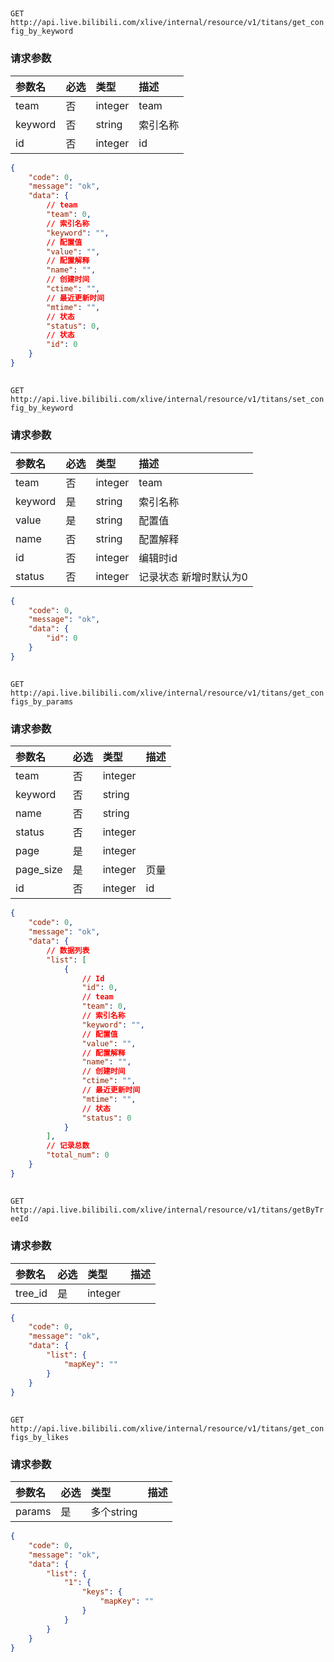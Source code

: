 ##

`GET http://api.live.bilibili.com/xlive/internal/resource/v1/titans/get_config_by_keyword`

### 请求参数

|参数名|必选|类型|描述|
|:---|:---|:---|:---|
|team|否|integer|team|
|keyword|否|string|索引名称|
|id|否|integer|id|

```json
{
    "code": 0,
    "message": "ok",
    "data": {
        // team
        "team": 0,
        // 索引名称
        "keyword": "",
        // 配置值
        "value": "",
        // 配置解释
        "name": "",
        // 创建时间
        "ctime": "",
        // 最近更新时间
        "mtime": "",
        // 状态
        "status": 0,
        // 状态
        "id": 0
    }
}
```

##

`GET http://api.live.bilibili.com/xlive/internal/resource/v1/titans/set_config_by_keyword`

### 请求参数

|参数名|必选|类型|描述|
|:---|:---|:---|:---|
|team|否|integer|team|
|keyword|是|string|索引名称|
|value|是|string|配置值|
|name|否|string|配置解释|
|id|否|integer|编辑时id|
|status|否|integer|记录状态 新增时默认为0|

```json
{
    "code": 0,
    "message": "ok",
    "data": {
        "id": 0
    }
}
```

##

`GET http://api.live.bilibili.com/xlive/internal/resource/v1/titans/get_configs_by_params`

### 请求参数

|参数名|必选|类型|描述|
|:---|:---|:---|:---|
|team|否|integer||
|keyword|否|string||
|name|否|string||
|status|否|integer||
|page|是|integer||
|page_size|是|integer|页量|
|id|否|integer|id|

```json
{
    "code": 0,
    "message": "ok",
    "data": {
        // 数据列表
        "list": [
            {
                // Id
                "id": 0,
                // team
                "team": 0,
                // 索引名称
                "keyword": "",
                // 配置值
                "value": "",
                // 配置解释
                "name": "",
                // 创建时间
                "ctime": "",
                // 最近更新时间
                "mtime": "",
                // 状态
                "status": 0
            }
        ],
        // 记录总数
        "total_num": 0
    }
}
```

##

`GET http://api.live.bilibili.com/xlive/internal/resource/v1/titans/getByTreeId`

### 请求参数

|参数名|必选|类型|描述|
|:---|:---|:---|:---|
|tree_id|是|integer||

```json
{
    "code": 0,
    "message": "ok",
    "data": {
        "list": {
            "mapKey": ""
        }
    }
}
```

##

`GET http://api.live.bilibili.com/xlive/internal/resource/v1/titans/get_configs_by_likes`

### 请求参数

|参数名|必选|类型|描述|
|:---|:---|:---|:---|
|params|是|多个string||

```json
{
    "code": 0,
    "message": "ok",
    "data": {
        "list": {
            "1": {
                "keys": {
                    "mapKey": ""
                }
            }
        }
    }
}
```

